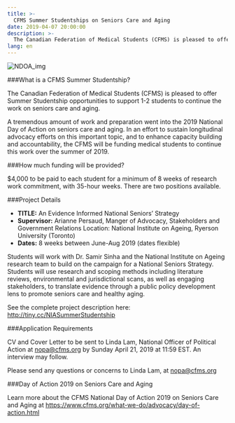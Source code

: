 ```yaml
---
title: >-
  CFMS Summer Studentships on Seniors Care and Aging 
date: 2019-04-07 20:00:00
description: >-
  The Canadian Federation of Medical Students (CFMS) is pleased to offer Summer Studentship opportunities to support 1-2 students to continue the work on seniors care and aging.
lang: en
---
```


![NDOA_img](/images/news-images/ndoa.jpg)

###What is a CFMS Summer Studentship?

The Canadian Federation of Medical Students (CFMS) is pleased to offer Summer Studentship opportunities to support 1-2 students to continue the work on seniors care and aging. 

A tremendous amount of work and preparation went into the 2019 National Day of Action on seniors care and aging. In an effort to sustain longitudinal advocacy efforts on this important topic, and to enhance capacity building and accountability, the CFMS will be funding medical students to continue this work over the summer of 2019.

###How much funding will be provided?

$4,000 to be paid to each student for a minimum of 8 weeks of research work commitment, with 35-hour weeks. There are two positions available. 

###Project Details

* **TITLE:** An Evidence Informed National Seniors’ Strategy 
* **Supervisor:** Arianne Persaud, Manger of Advocacy, Stakeholders and Government Relations
Location: National Institute on Ageing, Ryerson University (Toronto) 
* **Dates:** 8 weeks between June-Aug 2019 (dates flexible)

Students will work with Dr. Samir Sinha and the National Institute on Ageing research team to build on the campaign for a National Seniors Strategy. Students will use research and scoping methods including literature reviews, environmental and jurisdictional scans, as well as engaging stakeholders, to translate evidence through a public policy development lens to promote seniors care and healthy aging.

See the complete project description here: <http://tiny.cc/NIASummerStudentship>


###Application Requirements

CV and Cover Letter to be sent to Linda Lam, National Officer of Political Action at <nopa@cfms.org> by Sunday April 21, 2019 at 11:59 EST. An interview may follow.

Please send any questions or concerns to Linda Lam, at <nopa@cfms.org>

###Day of Action 2019 on Seniors Care and Aging

Learn more about the CFMS National Day of Action 2019 on Seniors Care and Aging at <https://www.cfms.org/what-we-do/advocacy/day-of-action.html>
